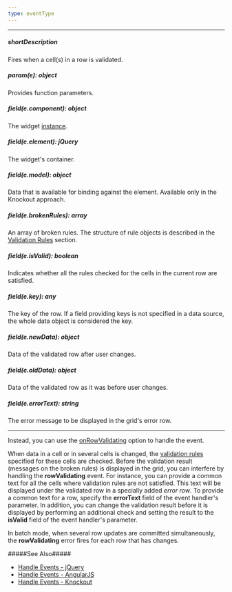 ```yaml
---
type: eventType
---
```

---
##### shortDescription
Fires when a cell(s) in a row is validated.

##### param(e): object
Provides function parameters.

##### field(e.component): object
The widget <a href="/Documentation/16_2/ApiReference/UI_Widgets/dxDataGrid/Methods/#instance">instance</a>.

##### field(e.element): jQuery
The widget's container.

##### field(e.model): object
Data that is available for binding against the element. Available only in the Knockout approach.

##### field(e.brokenRules): array
An array of broken rules. The structure of rule objects is described in the <a href="/Documentation/16_2/ApiReference/UI_Widgets/dxValidator/Validation_Rules/">Validation Rules</a> section.

##### field(e.isValid): boolean
Indicates whether all the rules checked for the cells in the current row are satisfied.

##### field(e.key): any
The key of the row. If a field providing keys is not specified in a data source, the whole data object is considered the key.

##### field(e.newData): object
Data of the validated row after user changes.

##### field(e.oldData): object
Data of the validated row as it was before user changes.

##### field(e.errorText): string
The error message to be displayed in the grid's error row.

---
Instead, you can use the [onRowValidating](/api-reference/10%20UI%20Widgets/dxDataGrid/1%20Configuration/onRowValidating.md '/Documentation/ApiReference/UI_Widgets/dxDataGrid/Configuration/#onRowValidating') option to handle the event.

When data in a cell or in several cells is changed, the [validation rules](/api-reference/10%20UI%20Widgets/dxDataGrid/1%20Configuration/columns/validationRules.md '/Documentation/ApiReference/UI_Widgets/dxDataGrid/Configuration/columns/#validationRules') specified for these cells are checked. Before the validation result (messages on the broken rules) is displayed in the grid, you can interfere by handling the **rowValidating** event. For instance, you can provide a common text for all the cells where validation rules are not satisfied. This text will be displayed under the validated row in a specially added *error row*. To provide a common text for a row, specify the **errorText** field of the event handler's parameter. In addition, you can change the validation result before it is displayed by performing an additional check and setting the result to the **isValid** field of the event handler's parameter.

In batch mode, when several row updates are committed simultaneously, the **rowValidating** error fires for each row that has changes.

#####See Also#####
- [Handle Events - jQuery](/concepts/00%20Getting%20Started/10%20Widget%20Basics%20-%20jQuery/15%20Handle%20Events.md '/Documentation/Guide/Getting_Started/Widget_Basics_-_jQuery/Handle_Events/')
- [Handle Events - AngularJS](/concepts/00%20Getting%20Started/20%20Widget%20Basics%20-%20AngularJS/15%20Handle%20Events.md '/Documentation/Guide/Getting_Started/Widget_Basics_-_AngularJS/Handle_Events/')
- [Handle Events - Knockout](/concepts/00%20Getting%20Started/25%20Widget%20Basics%20-%20Knockout/15%20Handle%20Events.md '/Documentation/Guide/Getting_Started/Widget_Basics_-_Knockout/Handle_Events/')
